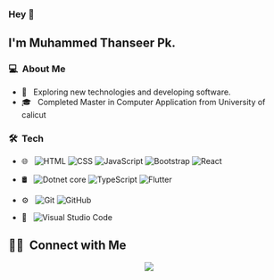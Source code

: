 ### Hey 👋

## I'm Muhammed Thanseer Pk.

### 💻 &nbsp;About Me

- 🤔 &nbsp; Exploring new technologies and developing software.
- 🎓 &nbsp; Completed Master in Computer Application from University of calicut

### 🛠 &nbsp;Tech

- 🌐 &nbsp;
  ![HTML](https://img.shields.io/badge/-HTML-333333?style=flat&logo=HTML5)
  ![CSS](https://img.shields.io/badge/-CSS-333333?style=flat&logo=CSS3&logoColor=1572B6)
  ![JavaScript](https://img.shields.io/badge/-JavaScript-333333?style=flat&logo=javascript)
  ![Bootstrap](https://img.shields.io/badge/-Bootstrap-333333?style=flat&logo=bootstrap&logoColor=563D7C)
  ![React](https://img.shields.io/badge/-React-333333?style=flat&logo=react)
- 🛢 &nbsp;
  ![Dotnet core](https://img.shields.io/badge/-Dotnet-333333?style=flat&logo=csharp)
  ![TypeScript](https://img.shields.io/badge/-TypeScript-333333?style=flat&logo=typescript)
  ![Flutter](https://img.shields.io/badge/-Flutter-333333?style=flat&logo=flutter)
- ⚙️ &nbsp;
  ![Git](https://img.shields.io/badge/-Git-333333?style=flat&logo=git)
  ![GitHub](https://img.shields.io/badge/-GitHub-333333?style=flat&logo=github)

- 🔧 &nbsp;
  ![Visual Studio Code](https://img.shields.io/badge/-Visual%20Studio%20Code-333333?style=flat&logo=visual-studio-code&logoColor=007ACC)

## 🤝🏻 &nbsp;Connect with Me

<p align="center">
<a href="mailto:thanseerpk01997@gamil.com"><img src="https://img.shields.io/badge/-thanseerpk01997@gamil.com-D14836?style=flat-square&logo=Gmail&logoColor=white"/></a>


